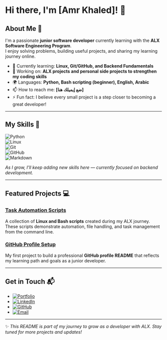 # Hi there, I'm [Amr Khaled]! 👋  


## About Me 🚀  

I'm a passionate **junior software developer** currently learning with the **ALX Software Engineering Program**.  
I enjoy solving problems, building useful projects, and sharing my learning journey online.  

- 🌱 Currently learning: **Linux, Git/GitHub, and Backend Fundamentals**  
- 🔭 Working on: **ALX projects and personal side projects to strengthen my coding skills**  
- 🌍 Languages: **Python, Bash scripting (beginner), English, Arabic**  
- 📫 How to reach me: **[ضع إيميلك هنا]**  
- ⚡ Fun fact: I believe every small project is a step closer to becoming a great developer!  

---

## My Skills 🧠  

![Python](https://img.shields.io/badge/-Python-3776AB?style=flat-square&logo=python&logoColor=white)  
![Linux](https://img.shields.io/badge/-Linux-FCC624?style=flat-square&logo=linux&logoColor=black)  
![Git](https://img.shields.io/badge/-Git-F05032?style=flat-square&logo=git&logoColor=white)  
![GitHub](https://img.shields.io/badge/-GitHub-181717?style=flat-square&logo=github&logoColor=white)  
![Markdown](https://img.shields.io/badge/-Markdown-000000?style=flat-square&logo=markdown&logoColor=white)  

*As I grow, I’ll keep adding new skills here — currently focused on backend development.*  

---

## Featured Projects 💻  

### [Task Automation Scripts](#)  

A collection of **Linux and Bash scripts** created during my ALX journey.  
These scripts demonstrate automation, file handling, and task management from the command line.  

### [GitHub Profile Setup](#)  

My first project to build a professional **GitHub profile README** that reflects my learning path and goals as a junior developer.  

---

## Get in Touch 📬  

- [![Portfolio](https://img.shields.io/badge/Portfolio-4CAF50?style=for-the-badge&logo=google-chrome&logoColor=white)](https://docs.google.com/presentation/d/1_KQogqb1QYbkcYIWU9PkXC2hVsMgLrrRwWJ0UiGH5cI/edit?usp=sharing)
-  [![LinkedIn](https://img.shields.io/badge/LinkedIn-0077B5?style=for-the-badge&logo=linkedin&logoColor=white)](www.linkedin.com/in/amr-khaaled)
- [![GitHub](https://img.shields.io/badge/GitHub-181717?style=for-the-badge&logo=github&logoColor=white)](https://github.com/amrhazard15)
-  [![Email](https://img.shields.io/badge/Email-D14836?style=for-the-badge&logo=gmail&logoColor=white)](amrkh3bkarino10@gmail.com) 
 


---
✨ *This README is part of my journey to grow as a developer with ALX. Stay tuned for more projects and updates!*  
